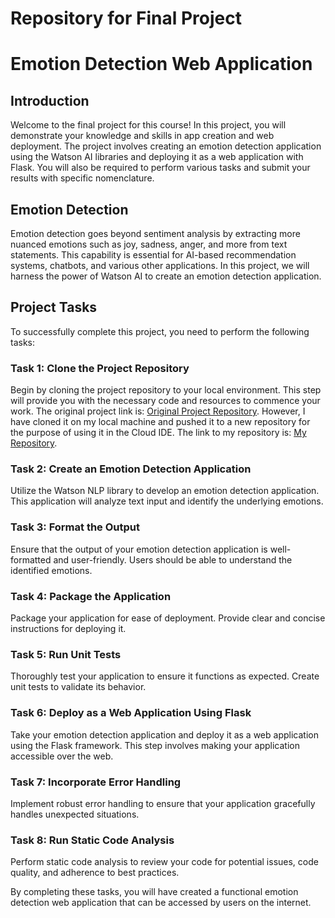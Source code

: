 # Repository for Final Project

# Emotion Detection Web Application

## Introduction
Welcome to the final project for this course! In this project, you will demonstrate your knowledge and skills in app creation and web deployment. The project involves creating an emotion detection application using the Watson AI libraries and deploying it as a web application with Flask. You will also be required to perform various tasks and submit your results with specific nomenclature.

## Emotion Detection
Emotion detection goes beyond sentiment analysis by extracting more nuanced emotions such as joy, sadness, anger, and more from text statements. This capability is essential for AI-based recommendation systems, chatbots, and various other applications. In this project, we will harness the power of Watson AI to create an emotion detection application.

## Project Tasks
To successfully complete this project, you need to perform the following tasks:

### Task 1: Clone the Project Repository
Begin by cloning the project repository to your local environment. This step will provide you with the necessary code and resources to commence your work. The original project link is: [Original Project Repository](https://github.com/ibm-developer-skills-network/oaqjp-final-project-emb-ai.git). However, I have cloned it on my local machine and pushed it to a new repository for the purpose of using it in the Cloud IDE. The link to my repository is: [My Repository](https://github.com/evildevill/Project-Emotion-Detector-Using-Flask.git).

### Task 2: Create an Emotion Detection Application
Utilize the Watson NLP library to develop an emotion detection application. This application will analyze text input and identify the underlying emotions.

### Task 3: Format the Output
Ensure that the output of your emotion detection application is well-formatted and user-friendly. Users should be able to understand the identified emotions.

### Task 4: Package the Application
Package your application for ease of deployment. Provide clear and concise instructions for deploying it.

### Task 5: Run Unit Tests
Thoroughly test your application to ensure it functions as expected. Create unit tests to validate its behavior.

### Task 6: Deploy as a Web Application Using Flask
Take your emotion detection application and deploy it as a web application using the Flask framework. This step involves making your application accessible over the web.

### Task 7: Incorporate Error Handling
Implement robust error handling to ensure that your application gracefully handles unexpected situations.

### Task 8: Run Static Code Analysis
Perform static code analysis to review your code for potential issues, code quality, and adherence to best practices.

By completing these tasks, you will have created a functional emotion detection web application that can be accessed by users on the internet.
